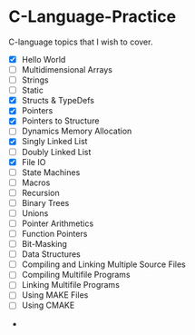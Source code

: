# C-Language-Practice

C-language topics that I wish to cover.


- [x] Hello World
- [ ] Multidimensional Arrays
- [ ] Strings
- [ ] Static
- [x] Structs & TypeDefs
- [x] Pointers
- [x] Pointers to Structure  
- [ ] Dynamics Memory Allocation
- [x] Singly Linked List
- [ ] Doubly Linked List
- [x] File IO
- [ ] State Machines
- [ ] Macros
- [ ] Recursion
- [ ] Binary Trees
- [ ] Unions
- [ ] Pointer Arithmetics
- [ ] Function Pointers
- [ ] Bit-Masking
- [ ] Data Structures
- [ ] Compiling and Linking Multiple Source Files
- [ ] Compiling Multifile Programs
- [ ] Linking Multifile Programs
- [ ] Using MAKE Files
- [ ] Using CMAKE
-
